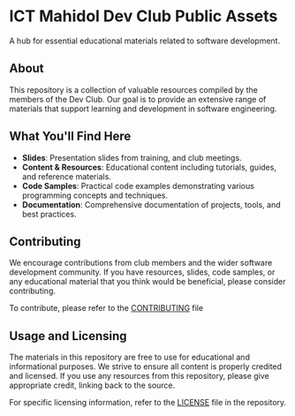# ICT Mahidol Dev Club Public Assets

A hub for essential educational materials related to software development. 

## About 

This repository is a collection of valuable resources compiled by the members of the Dev Club. Our goal is to provide an extensive range of materials that support learning and development in software engineering.

## What You'll Find Here

- **Slides**: Presentation slides from training, and club meetings.
- **Content & Resources**: Educational content including tutorials, guides, and reference materials.
- **Code Samples**: Practical code examples demonstrating various programming concepts and techniques.
- **Documentation**: Comprehensive documentation of projects, tools, and best practices.

## Contributing

We encourage contributions from club members and the wider software development community. If you have resources, slides, code samples, or any educational material that you think would be beneficial, please consider contributing.

To contribute, please refer to the [CONTRIBUTING](./CONTRIBUTING.md) file 

## Usage and Licensing

The materials in this repository are free to use for educational and informational purposes. We strive to ensure all content is properly credited and licensed. If you use any resources from this repository, please give appropriate credit, linking back to the source.

For specific licensing information, refer to the [LICENSE](./LICENSE) file in the repository.  